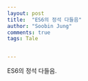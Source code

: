 ```yaml
---
layout: post
title:  "ES6의 정석 다들음"
author: "Soobin Jung"
comments: true
tags: Tale


---
```


ES6의 정석 다들음.

